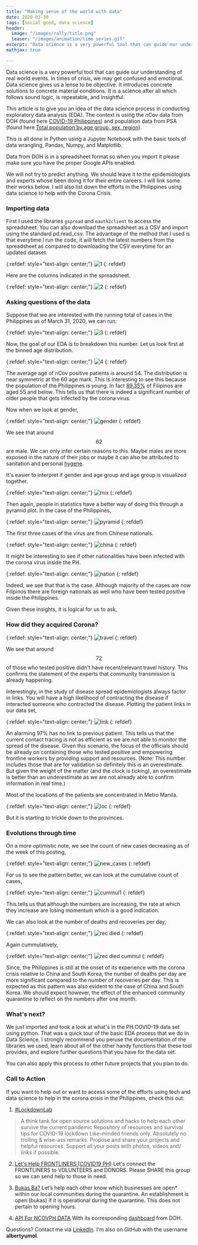 ```yaml
---
title: "Making sense of the world with data"
date: 2020-03-30
tags: [social good, data science]
header:
  image: "/images/rally/title.png"
  teaser: "/images/animation/time_series.gif"
excerpt: "Data science is a very powerful tool that can guide our understanding of real world events."
mathjax: true

---
```

<div id="fb-root"></div>
<script async defer src="https://connect.facebook.net/en_US/sdk.js#xfbml=1&version=v3.2"></script>

Data science is a very powerful tool that can guide our understanding of real world events. In times of crisis, we may get confused and emotional. Data science gives us a lense to be objective. It introduces concrete solutions to concrete material conditions. It is a science after all which follows sound logic, is repeatable, and insightful.

This article is to give you an idea of the data science process in conducting exploratory data analysis (EDA). The context is using the nCov data from DOH (found here [COVID-19 Philippines](https://docs.google.com/spreadsheets/d/16g_PUxKYMC0XjeEKF6FPUBq2-pFgmTkHoj5lbVrGLhE/edit?fbclid=IwAR1qRr3hTxSiQ8KdymZiIQfPX4CpSA4VezpNKqXIPCIMQI1H3xMTGJ16lMs#gid=0)) and population data from PSA (found here [Total population by age group, sex, region](http://openstat.psa.gov.ph/PXWeb/pxweb/en/DB/DB__1A__PO/1001A6DTPR0.px/?rxid=7513be1c-0ada-4a03-909c-6f03e8b2d402&fbclid=IwAR1Vcfp-d-cfIF_ujsyDJICUCL6zPpTNS-51E5K8rFj373XzB_v7kbTllzE)).

This is all done in Python using a Jupyter Notebook with the basic tools of data wrangling, Pandas, Numpy, and Matplotlib.

Data from DOH is in a spreadsheet format so when you import it please make sure you have the proper Google APIs enabled.

We will not try to predict anything. We should leave it to the epidemiologists and experts whose been doing it for their entire careers. I will link some their works below. I will also list down the efforts in the Philippines using data science to help with the Corona Crisis.

### Importing data

First I used the libraries `gspread` and `oauth2client` to access the spreadsheet. You can also download the spreadsheet as a CSV and import using the standard pd.read_csv. The advantage of the method that I used is that everytime I run the code, it will fetch the latest numbers from the spreadsheet as compared to downloading the CSV everytime for an updated dataset.

{:refdef: style="text-align: center;"}
<img src="{{ site.url }}{{ site.baseurl }}/images/eda_corona/1.png" alt="1" class="center">
{: refdef}

Here are the columns indicated in the spreadsheet.

{:refdef: style="text-align: center;"}
<img src="{{ site.url }}{{ site.baseurl }}/images/eda_corona/2.png" alt="2" class="center">
{: refdef}

### Asking questions of the data

Suppose that we are interested with the running total of cases in the Philippines as of March 31, 2020, we can run:

{:refdef: style="text-align: center;"}
<img src="{{ site.url }}{{ site.baseurl }}/images/eda_corona/3.png" alt="3" class="center">
{: refdef}

Now, the goal of our EDA is to breakdown this number. Let us look first at the binned age distribution.

{:refdef: style="text-align: center;"}
<img src="{{ site.url }}{{ site.baseurl }}/images/eda_corona/4.png" alt="4" class="center">
{: refdef}

The average age of nCov positive patients is around 54. The distribution is near symmetric at the 60 age mark. This is interesting to see this because the population of the Philippines is young. In fact [89.35%](https://www.indexmundi.com/philippines/age_structure.html) of Filipinos are aged 55 and below. This tells us that there is indeed a significant number of older people that gets infected by the corona virus.

Now when we look at gender,

{:refdef: style="text-align: center;"}
<img src="{{ site.url }}{{ site.baseurl }}/images/eda_corona/gender1.png" alt="gender" class="center">
{: refdef}

We see that around $$62%$$ are male. We can only infer certain reasons to this. Maybe males are more exposed in the nature of their jobs or maybe it can also be attributed to sanitation and personal [hygene](https://www.nst.com.my/world/world/2020/03/572170/men-worse-bathroom-hygiene-prevents-covid-19).

It's easier to interpret if gender and age group and age group is visualized together.

{:refdef: style="text-align: center;"}
<img src="{{ site.url }}{{ site.baseurl }}/images/eda_corona/combined_age_gender.png" alt="mix" class="center">
{: refdef}

Then again, people in statistics have a better way of doing this through a pyramid plot. In the case of the Philippines,

{:refdef: style="text-align: center;"}
<img src="{{ site.url }}{{ site.baseurl }}/images/eda_corona/pyramid_PH.png" alt="pyramid" class="center">
{: refdef}

The first three cases of the virus are from Chinese nationals.

{:refdef: style="text-align: center;"}
<img src="{{ site.url }}{{ site.baseurl }}/images/eda_corona/china.png" alt="china" class="center">
{: refdef}


It might be interesting to see if other nationalities have been infected with the corona virus inside the PH.

{:refdef: style="text-align: center;"}
<img src="{{ site.url }}{{ site.baseurl }}/images/eda_corona/nation.png" alt="nation" class="center">
{: refdef}

Indeed, we see that that is the case. Although majority of the cases are now Filipinos there are foreign nationals as well who have been tested positive inside the Philippines.

Given these insights, it is logical for us to ask,

### How did they acquired Corona?

{:refdef: style="text-align: center;"}
<img src="{{ site.url }}{{ site.baseurl }}/images/eda_corona/travel.png" alt="travel" class="center">
{: refdef}

We see that around $$72%$$ of those who tested positive didn't have recent/relevant travel history. This confirms the statement of the experts that community transmission is already happening.

Interestingly, in the study of disease spread epidemiologists always factor in links. You will have a high likelihood of contracting the disease if interacted someone who contracted the disease. Plotting the patient links in our data set,

{:refdef: style="text-align: center;"}
<img src="{{ site.url }}{{ site.baseurl }}/images/eda_corona/link.png" alt="link" class="center">
{: refdef}

An alarming 97% has no link to previous patient. This tells us that the current contact tracing is not as efficient as we are not able to monitor the spread of the disease. Given this scenario, the focus of the officials should be already on containing those who tested positive and empowering frontline workers by providing support and resources. (Note: This number includes those that are for validation so definitely this is an overestimate. But given the weight of the matter (and the clock is ticking), an overestimate is better than an underestimate as we are not already able to confirm information in real time.)

Most of the locations of the patients are concentrated in Metro Manila.

{:refdef: style="text-align: center;"}
<img src="{{ site.url }}{{ site.baseurl }}/images/eda_corona/loc.png" alt="loc" class="center">
{: refdef}

But it is starting to trickle down to the provinces.

### Evolutions through time

On a more optimistic note, we see the count of new cases decreasing as of the week of this posting,

{:refdef: style="text-align: center;"}
<img src="{{ site.url }}{{ site.baseurl }}/images/eda_corona/new_cases.png" alt="new_cases" class="center">
{: refdef}

For us to see the pattern better, we can look at the cumulative count of cases,

{:refdef: style="text-align: center;"}
<img src="{{ site.url }}{{ site.baseurl }}/images/eda_corona/cummul1.png" alt="cummul1" class="center">
{: refdef}

This tells us that although the numbers are increasing, the rate at which they increase are losing momentum which is a good indication.

We can also look at the number of deaths and recoveries per day,

{:refdef: style="text-align: center;"}
<img src="{{ site.url }}{{ site.baseurl }}/images/eda_corona/rec_died.png" alt="rec died" class="center">
{: refdef}

Again cummulatively,

{:refdef: style="text-align: center;"}
<img src="{{ site.url }}{{ site.baseurl }}/images/eda_corona/rec_died_cummul.png" alt="rec died cummul" class="center">
{: refdef}


Since, the Philippines is still at the onset of its experience with the corona crisis relative to China and South Korea, the number of deaths per day are more significant compared to the number of recoveries per day. This is expected as this pattern was also evident to the case of China and South Korea. We should expect however, the effect of the enhanced community quarantine to reflect on the numbers after one month.

### What's next?

We just imported and took a look at what's in the PH COVID-19 data set using python. That was a quick tour of the basic EDA process that we do in Data Science. I strongly recommend you peruse the documentation of the libraries we used, learn about all of the other handy functions that these tool provides, and explore further questions that you have for the data set.

You can also apply this process to other future projects that you plan to do.


### Call to Action

If you want to help out or want to access some of the efforts using tech and data science to help in the corona crisis in the Philippines, check this out:

1. [#LockdownLab](https://www.facebook.com/groups/1321659434692279)
<blockquote>
A think tank for open source solutions and hacks to help each other survive the current pandemic Repository of resources and survival tips for COVID-19 lockdown
Like-minded friends only. Absolutely no trolling & wise-ass remarks.
Propose and share your projects and helpful resources. Support all your posts with photos, videos and/ links if possible.
</blockquote>

2. [Let's Help FRONTLINERS (COVID19 PH)](https://www.facebook.com/groups/246781543171962)
Let's connect the FRONTLINERS to VOLUNTEERS and DONORS.
Please SHARE this group so we can send help to those in need.

3. [Bukas Ba?](https://bukasba.com/)
Let’s help each other know which businesses are open* within our local communities during the quarantine. An establishment is open (bukas) if it is operational during the quarantine. This does not pertain to opening hours.

4. [API For NCOVPH DATA](https://ncovph.com/)
With its corresponding [dashboard](https://ncovtracker.doh.gov.ph/) from DOH.







Questions? Contact me via [LinkedIn](https://ph.linkedin.com/in/albertyumol). I'm also on GitHub with the username **albertyumol**.


<script async src="//pagead2.googlesyndication.com/pagead/js/adsbygoogle.js"></script>
<script>
  (adsbygoogle = window.adsbygoogle || []).push({
    google_ad_client: "ca-pub-6410209740119334",
    enable_page_level_ads: true
  });
</script>

<div class="fb-comments" data-href="https://albertyumol.github.io/" data-numposts="5"></div>
